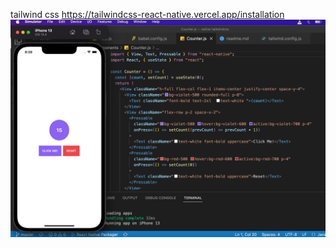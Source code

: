 tailwind css
https://tailwindcss-react-native.vercel.app/installation
![Screenshot](https://github.com/priamcse/native-tailwindcss/blob/master/screenshot-2.png?raw=true)
